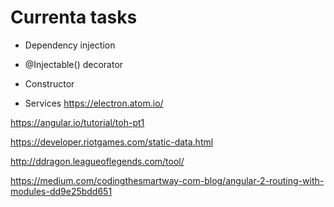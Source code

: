 
# Currenta tasks
- Dependency injection

- @Injectable() decorator

- Constructor

- Services
https://electron.atom.io/

https://angular.io/tutorial/toh-pt1

https://developer.riotgames.com/static-data.html

http://ddragon.leagueoflegends.com/tool/

https://medium.com/codingthesmartway-com-blog/angular-2-routing-with-modules-dd9e25bdd651
